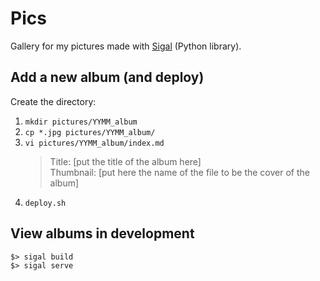 # Pics

Gallery for my pictures made with [Sigal](https://github.com/saimn/sigal) (Python library).

## Add a new album (and deploy)

Create the directory:

1. `mkdir pictures/YYMM_album`
2. `cp *.jpg pictures/YYMM_album/`
3. `vi pictures/YYMM_album/index.md`
    > Title: [put the title of the album here]  
      Thumbnail: [put here the name of the file to be the cover of the album]
4. `deploy.sh`

## View albums in development

~~~console
$> sigal build
$> sigal serve
~~~
